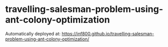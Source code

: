 # travelling-salesman-problem-using-ant-colony-optimization

Automatically deployed at: https://inf800.github.io/travelling-salesman-problem-using-ant-colony-optimization/
